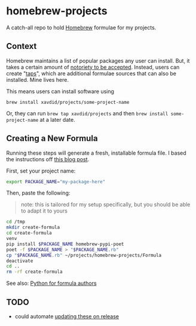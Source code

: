 # homebrew-projects

A catch-all repo to hold [Homebrew](https://brew.sh/) formulae for my projects.

## Context

Homebrew maintains a list of popular packages any user can install. But, it takes a certain amount of [notoriety to be accepted](https://docs.brew.sh/Acceptable-Formulae#niche-or-self-submitted-stuff). Instead, users can create "[taps](https://docs.brew.sh/How-to-Create-and-Maintain-a-Tap)", which are additional formulae sources that can also be installed. Mine lives here.

This means users can install software using

```
brew install xavdid/projects/some-project-name
```

Or, they can run `brew tap xavdid/projects` and then `brew install some-project-name` at a later date.

## Creating a New Formula

Running these steps will generate a fresh, installable formula file. I based the instructions off [this blog post](https://til.simonwillison.net/homebrew/packaging-python-cli-for-homebrew).

First, set your project name:

```bash
export PACKAGE_NAME="my-package-here"
```

Then, paste the following:

> note: this is tailored for my setup specifically, but you should be able to adapt it to yours

```bash
cd /tmp
mkdir create-formula
cd create-formula
venv
pip install $PACKAGE_NAME homebrew-pypi-poet
poet -f $PACKAGE_NAME > "$PACKAGE_NAME.rb"
cp "$PACKAGE_NAME.rb" ~/projects/homebrew-projects/Formula
deactivate
cd ..
rm -rf create-formula
```

See also: [Python for formula authors](https://docs.brew.sh/Python-for-Formula-Authors)

## TODO

- could automate [updating these on release](https://til.simonwillison.net/homebrew/auto-formulas-github-actions)

